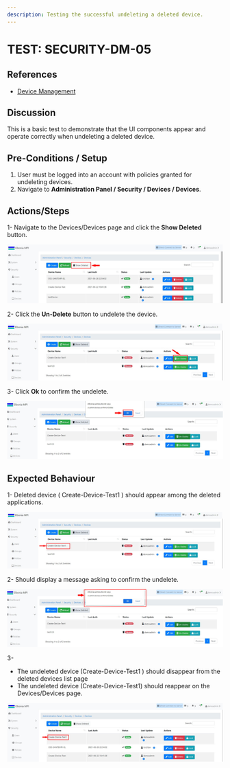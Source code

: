 ```yaml
---
description: Testing the successful undeleting a deleted device.
---
```


# TEST: SECURITY-DM-05

## References

* [Device Management](broken-reference)

## Discussion

This is a basic test to demonstrate that the UI components appear and operate correctly when undeleting  a deleted device.

## **Pre-Conditions / Setup**

1. User must be logged into an account with policies granted for undeleting devices.
2. Navigate to **Administration Panel / Security / Devices / Devices**.

## Actions/Steps

1- Navigate to the Devices/Devices page and click the **Show Deleted** button.

![](<../../../../../../.gitbook/assets/14 (2).jpg>)

2- Click the **Un-Delete** button to undelete the device.

![](../../../../../../.gitbook/assets/15-1.jpg)

3- Click  **Ok** to confirm the undelete.

![](<../../../../../../.gitbook/assets/16-1 (1).jpg>)

## Expected Behaviour

1- Deleted device ( Create-Device-Test1 ) should appear among the deleted applications.

![](<../../../../../../.gitbook/assets/15 (3).jpg>)

2- Should display a message asking to confirm the undelete.

![](<../../../../../../.gitbook/assets/16 (2).jpg>)

3-

* The undeleted device (Create-Device-Test1 ) should disappear from the deleted devices list page&#x20;
* The undeleted device (Create-Device-Test1) should reappear on the Devices/Devices page.

![](<../../../../../../.gitbook/assets/17 (2).jpg>)
